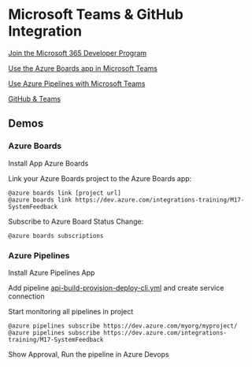 # Microsoft Teams & GitHub Integration

[Join the Microsoft 365 Developer Program](https://developer.microsoft.com/en-us/microsoft-365/dev-program)

[Use the Azure Boards app in Microsoft Teams](https://docs.microsoft.com/en-us/azure/devops/boards/integrations/boards-teams?view=azure-devops)

[Use Azure Pipelines with Microsoft Teams](https://docs.microsoft.com/en-us/azure/devops/pipelines/integrations/microsoft-teams)

[GitHub & Teams](https://github.com/integrations/microsoft-teams)

## Demos 

### Azure Boards

Install App Azure Boards

Link your Azure Boards project to the Azure Boards app:

```
@azure boards link [project url]
@azure boards link https://dev.azure.com/integrations-training/M17-SystemFeedback
```

Subscribe to Azure Board Status Change:

```
@azure boards subscriptions
```

### Azure Pipelines

Install Azure Pipelines App

Add pipeline [api-build-provision-deploy-cli.yml](https://github.com/arambazamba/food-app/blob/master/az-pipelines/api-build-provision-deploy-cli.yml) and create service connection

Start monitoring all pipelines in project

```
@azure pipelines subscribe https://dev.azure.com/myorg/myproject/
@azure pipelines subscribe https://dev.azure.com/integrations-training/M17-SystemFeedback
```

Show Approval, Run the pipeline in Azure Devops